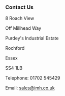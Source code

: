### Contact Us

8 Roach View

Off Millhead Way

Purdey's Industrial Estate

Rochford

Essex

SS4 1LB

Telephone: 01702 545429

Email: sales@imh.co.uk
